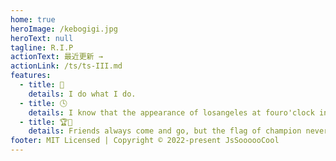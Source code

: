 ```yaml
---
home: true
heroImage: /kebogigi.jpg
heroText: null
tagline: R.I.P
actionText: 最近更新 →
actionLink: /ts/ts-III.md
features:
  - title: 💪
    details: I do what I do.
  - title: 🕓
    details: I know that the appearance of losangeles at fouro'clock in the morning everyday.
  - title: 🏆🚩
    details: Friends always come and go, but the flag of champion never falls.
footer: MIT Licensed | Copyright © 2022-present JsSoooooCool
---
```

